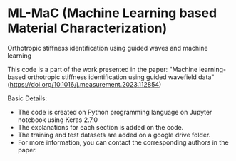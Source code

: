 # ML-MaC (Machine Learning based Material Characterization)
Orthotropic stiffness identification using guided waves and machine learning

This code is a part of the work presented in the paper: "Machine learning-based orthotropic stiffness identification using guided wavefield data" (https://doi.org/10.1016/j.measurement.2023.112854)


Basic Details:
- The code is created on Python programming language on Jupyter notebook using Keras 2.7.0 
- The explanations for each section is added on the code. 
- The training and test datasets are added on a google drive folder. 
- For more information, you can contact the corresponding authors in the paper.
